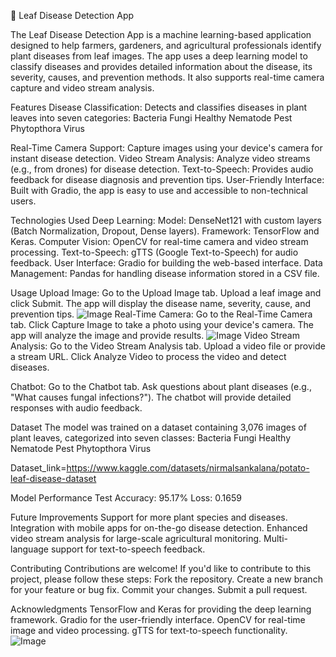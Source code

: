 🌿 Leaf Disease Detection App


The Leaf Disease Detection App is a machine learning-based application designed to help farmers, gardeners, and agricultural professionals identify plant diseases from leaf images. The app uses a deep learning model to classify diseases and provides detailed information about the disease, its severity, causes, and prevention methods. It also supports real-time camera capture and video stream analysis.

Features
Disease Classification: Detects and classifies diseases in plant leaves into seven categories:
Bacteria
Fungi
Healthy
Nematode
Pest
Phytopthora
Virus

Real-Time Camera Support: Capture images using your device's camera for instant disease detection.
Video Stream Analysis: Analyze video streams (e.g., from drones) for disease detection.
Text-to-Speech: Provides audio feedback for disease diagnosis and prevention tips.
User-Friendly Interface: Built with Gradio, the app is easy to use and accessible to non-technical users.

Technologies Used
Deep Learning:
Model: DenseNet121 with custom layers (Batch Normalization, Dropout, Dense layers).
Framework: TensorFlow and Keras.
Computer Vision: OpenCV for real-time camera and video stream processing.
Text-to-Speech: gTTS (Google Text-to-Speech) for audio feedback.
User Interface: Gradio for building the web-based interface.
Data Management: Pandas for handling disease information stored in a CSV file.

Usage
Upload Image:
Go to the Upload Image tab.
Upload a leaf image and click Submit.
The app will display the disease name, severity, cause, and prevention tips.
![Image](https://github.com/user-attachments/assets/bce19b59-1b3b-44b2-85e4-e5a5a67b19db)
Real-Time Camera:
Go to the Real-Time Camera tab.
Click Capture Image to take a photo using your device's camera.
The app will analyze the image and provide results.
![Image](https://github.com/user-attachments/assets/a3b7e143-6803-43c9-813d-fbac1b911d73)
Video Stream Analysis:
Go to the Video Stream Analysis tab.
Upload a video file or provide a stream URL.
Click Analyze Video to process the video and detect diseases.

Chatbot:
Go to the Chatbot tab.
Ask questions about plant diseases (e.g., "What causes fungal infections?").
The chatbot will provide detailed responses with audio feedback.

Dataset
The model was trained on a dataset containing 3,076 images of plant leaves, categorized into seven classes:
Bacteria
Fungi
Healthy
Nematode
Pest
Phytopthora
Virus

Dataset_link=https://www.kaggle.com/datasets/nirmalsankalana/potato-leaf-disease-dataset

Model Performance
Test Accuracy: 95.17%
Loss: 0.1659

Future Improvements
Support for more plant species and diseases.
Integration with mobile apps for on-the-go disease detection.
Enhanced video stream analysis for large-scale agricultural monitoring.
Multi-language support for text-to-speech feedback.

Contributing
Contributions are welcome! If you'd like to contribute to this project, please follow these steps:
Fork the repository.
Create a new branch for your feature or bug fix.
Commit your changes.
Submit a pull request.

Acknowledgments
TensorFlow and Keras for providing the deep learning framework.
Gradio for the user-friendly interface.
OpenCV for real-time image and video processing.
gTTS for text-to-speech functionality.
![Image](https://github.com/user-attachments/assets/6bb1028c-2b80-44de-8e62-0c7e67c800e1)
